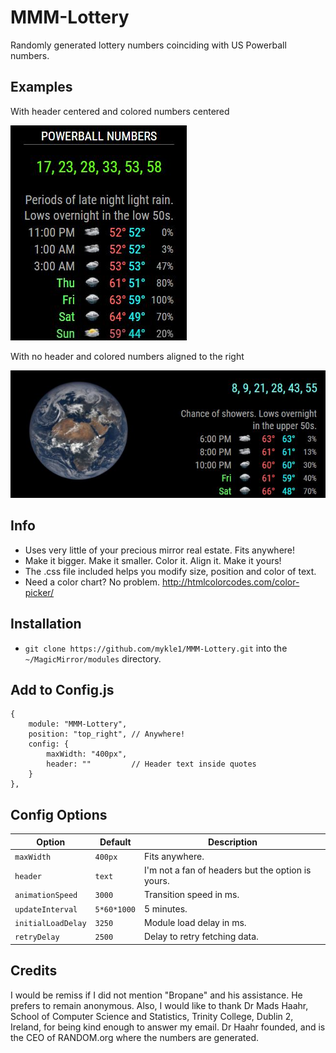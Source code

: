 # MMM-Lottery
Randomly generated lottery numbers coinciding with US Powerball numbers. 

## Examples

With header centered and colored numbers centered

![](lottery1.JPG)

With no header and colored numbers aligned to the right

![](lottery2.JPG)


## Info

* Uses very little of your precious mirror real estate. Fits anywhere!
* Make it bigger. Make it smaller. Color it. Align it. Make it yours!
* The .css file included helps you modify size, position and color of text.
* Need a color chart? No problem. http://htmlcolorcodes.com/color-picker/

## Installation

* `git clone https://github.com/mykle1/MMM-Lottery.git` into the `~/MagicMirror/modules` directory.

## Add to Config.js

    {
        module: "MMM-Lottery",
        position: "top_right", // Anywhere!
        config: {
            maxWidth: "400px",    
            header: ""         // Header text inside quotes
        }
    },

## Config Options

| **Option** | **Default** | **Description** |
| --- | --- | --- |
| `maxWidth` | `400px` | Fits anywhere. |
| `header` | `text` | I'm not a fan of headers but the option is yours. |
| `animationSpeed` | `3000` | Transition speed in ms. |
| `updateInterval` | `5*60*1000` | 5 minutes. |
| `initialLoadDelay` | `3250` | Module load delay in ms. |
| `retryDelay` | `2500`  |Delay to retry fetching data. |

## Credits

I would be remiss if I did not mention "Bropane" and his assistance. He prefers to remain anonymous.
Also, I would like to thank Dr Mads Haahr, School of Computer Science and Statistics, Trinity College, Dublin 2, Ireland, for being kind enough to answer my email. Dr Haahr founded, and is the CEO of RANDOM.org where the numbers are generated.
